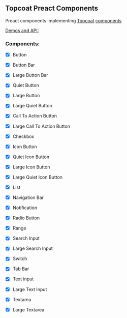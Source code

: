 Topcoat Preact Components
------------------------

Preact components implementing [Topcoat][topcoat] [components][topcoat-demos]

[Demos and API:][storybook]

### Components:

- [x] Button
- [x] Button Bar
- [x] Large Button Bar
- [x] Quiet Button
- [x] Large Button
- [x] Large Quiet Button
- [x] Call To Action Button
- [x] Large Call To Action Button
- [x] Checkbox
- [x] Icon Button
- [x] Quiet Icon Button
- [x] Large Icon Button
- [x] Large Quiet Icon Button
- [x] List
- [x] Navigation Bar
- [x] Notification
- [x] Radio Button
- [x] Range
- [x] Search Input
- [x] Large Search Input
- [x] Switch
- [x] Tab Bar
- [x] Text input
- [x] Large Text Input
- [x] Textarea
- [x] Large Textarea


[topcoat]: http://topcoat.io/
[topcoat-demos]: http://topcoat.io/topcoat
[storybook]: https://devgeeks.github.io/phonegap-topcoat-react
